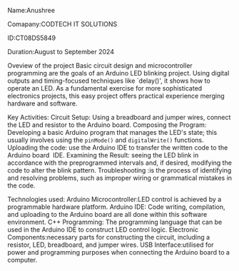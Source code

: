 Name:Anushree

Comapany:CODTECH IT SOLUTIONS

ID:CT08DS5849

Duration:August to September 2024

Oveview of the project
Basic circuit design and microcontroller programming are the goals of an Arduino LED blinking project. Using digital outputs and timing-focused techniques like `delay()', it shows how to operate an LED. As a fundamental exercise for more sophisticated electronics projects, this easy project offers practical experience merging hardware and software.

Key Activities:
Circuit Setup: Using a breadboard and jumper wires, connect the LED and resistor to the Arduino board. 
Composing the Program: Developing a basic Arduino program that manages the LED's state; this usually involves using the `pinMode()` and `digitalWrite()` functions.
Uploading the code: use the Arduino IDE to transfer the written code to the Arduino board  IDE.
Examining the Result: seeing the LED blink in accordance with the preprogrammed intervals and, if desired, modifying the code to alter the blink pattern.
Troubleshooting :is the process of identifying and resolving problems, such as improper wiring or grammatical mistakes in the code.

Technologies used:
Arduino Microcontroller:LED control is achieved by a programmable hardware platform.
Arduino IDE: Code writing, compilation, and uploading to the Arduino board are all done within this software environment.
C++ Programming: The programming language that can be used in the Arduino IDE to construct LED control logic.
Electronic Components:necessary parts for constructing the circuit, including a resistor, LED, breadboard, and jumper wires.
USB Interface:utilised for power and programming purposes when connecting the Arduino board to a computer.

